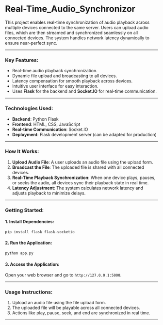 # Real-Time_Audio_Synchronizor
This project enables real-time synchronization of audio playback across multiple devices connected to the same server. Users can upload audio files, which are then streamed and synchronized seamlessly on all connected devices. The system handles network latency dynamically to ensure near-perfect sync.

---

### **Key Features**:
- Real-time audio playback synchronization.
- Dynamic file upload and broadcasting to all devices.
- Latency compensation for smooth playback across devices.
- Intuitive user interface for easy interaction.
- Uses **Flask** for the backend and **Socket.IO** for real-time communication.

---

### **Technologies Used**:
- **Backend**: Python Flask
- **Frontend**: HTML, CSS, JavaScript
- **Real-time Communication**: Socket.IO
- **Deployment**: Flask development server (can be adapted for production)

---

### **How It Works**:
1. **Upload Audio File**: A user uploads an audio file using the upload form.
2. **Broadcast the File**: The uploaded file is shared with all connected devices.
3. **Real-Time Playback Synchronization**: When one device plays, pauses, or seeks the audio, all devices sync their playback state in real time.
4. **Latency Adjustment**: The system calculates network latency and adjusts playback to minimize delays.

---

### **Getting Started**:

#### 1. Install Dependencies:
```bash
pip install flask flask-socketio
```

#### 2. Run the Application:
```bash
python app.py
```

#### 3. Access the Application:
Open your web browser and go to `http://127.0.0.1:5000`.

---

### **Usage Instructions**:
1. Upload an audio file using the file upload form.
2. The uploaded file will be playable across all connected devices.
3. Actions like play, pause, seek, and end are synchronized in real time.

---
